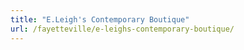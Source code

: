```yaml
---
title: "E.Leigh's Contemporary Boutique"
url: /fayetteville/e-leighs-contemporary-boutique/
---
```

